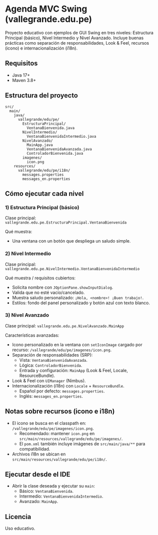 # Agenda MVC Swing (vallegrande.edu.pe)

Proyecto educativo con ejemplos de GUI Swing en tres niveles: Estructura Principal (básico), Nivel Intermedio y Nivel Avanzado. Incluye buenas prácticas como separación de responsabilidades, Look & Feel, recursos (icono) e internacionalización (i18n).

## Requisitos
- Java 17+
- Maven 3.8+

## Estructura del proyecto
```
src/
  main/
    java/
      vallegrande/edu/pe/
        EstructuraPrincipal/
          VentanaBienvenida.java
        NivelIntermedio/
          VentanaBienvenidaIntermedio.java
        NivelAvanzado/
          MainApp.java
          VentanaBienvenidaAvanzada.java
          ControladorBienvenida.java
        imagenes/
          icon.png
    resources/
      vallegrande/edu/pe/i18n/
        messages.properties
        messages_en.properties
```

## Cómo ejecutar cada nivel

### 1) Estructura Principal (básico)
Clase principal: `vallegrande.edu.pe.EstructuraPrincipal.VentanaBienvenida`



Qué muestra:
- Una ventana con un botón que despliega un saludo simple.

### 2) Nivel Intermedio
Clase principal: `vallegrande.edu.pe.NivelIntermedio.VentanaBienvenidaIntermedio`



Qué muestra / requisitos cubiertos:
- Solicita nombre con `JOptionPane.showInputDialog`.
- Valida que no esté vacío/cancelado.
- Muestra saludo personalizado: `¡Hola, <nombre>! ¡Buen trabajo!`.
- Estilos: fondo del panel personalizado y botón azul con texto blanco.

### 3) Nivel Avanzado
Clase principal: `vallegrande.edu.pe.NivelAvanzado.MainApp`


Características avanzadas:
- Icono personalizado en la ventana con `setIconImage` cargado por recurso: `/vallegrande/edu/pe/imagenes/icon.png`.
- Separación de responsabilidades (SRP):
  - Vista: `VentanaBienvenidaAvanzada`.
  - Lógica: `ControladorBienvenida`.
  - Entrada y configuración: `MainApp` (Look & Feel, Locale, ResourceBundle).
- Look & Feel con `UIManager` (Nimbus).
- Internacionalización (i18n) con `Locale` + `ResourceBundle`.
  - Español por defecto: `messages.properties`.
  - Inglés: `messages_en.properties`.

## Notas sobre recursos (icono e i18n)
- El icono se busca en el classpath en: `/vallegrande/edu/pe/imagenes/icon.png`.
  - Recomendado: mantener `icon.png` en `src/main/resources/vallegrande/edu/pe/imagenes/`.
  - El `pom.xml` también incluye imágenes de `src/main/java/**` para compatibilidad.
- Archivos i18n se ubican en `src/main/resources/vallegrande/edu/pe/i18n/`.

## Ejecutar desde el IDE
- Abrir la clase deseada y ejecutar su `main`:
  - Básico: `VentanaBienvenida`.
  - Intermedio: `VentanaBienvenidaIntermedio`.
  - Avanzado: `MainApp`.

## Licencia
Uso educativo.
